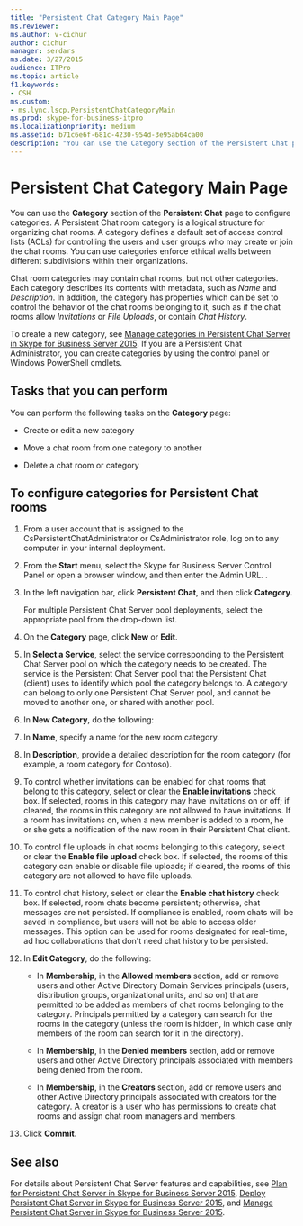 ```yaml
---
title: "Persistent Chat Category Main Page"
ms.reviewer: 
ms.author: v-cichur
author: cichur
manager: serdars
ms.date: 3/27/2015
audience: ITPro
ms.topic: article
f1.keywords:
- CSH
ms.custom:
- ms.lync.lscp.PersistentChatCategoryMain
ms.prod: skype-for-business-itpro
ms.localizationpriority: medium
ms.assetid: b71c6e6f-681c-4230-954d-3e95ab64ca00
description: "You can use the Category section of the Persistent Chat page to configure categories. A Persistent Chat room category is a logical structure for organizing chat rooms. A category defines a default set of access control lists (ACLs) for controlling the users and user groups who may create or join the chat rooms. You can use categories enforce ethical walls between different subdivisions within their organizations."
---
```


# Persistent Chat Category Main Page
 
You can use the **Category** section of the **Persistent Chat** page to configure categories. A Persistent Chat room category is a logical structure for organizing chat rooms. A category defines a default set of access control lists (ACLs) for controlling the users and user groups who may create or join the chat rooms. You can use categories enforce ethical walls between different subdivisions within their organizations.
  
Chat room categories may contain chat rooms, but not other categories. Each category describes its contents with metadata, such as  _Name_ and _Description_. In addition, the category has properties which can be set to control the behavior of the chat rooms belonging to it, such as if the chat rooms allow  _Invitations_ or _File Uploads_, or contain  _Chat History_.
  
To create a new category, see [Manage categories in Persistent Chat Server in Skype for Business Server 2015](../../manage/persistent-chat/categories.md). If you are a Persistent Chat Administrator, you can create categories by using the control panel or Windows PowerShell cmdlets.
  
## Tasks that you can perform

You can perform the following tasks on the **Category** page:
  
- Create or edit a new category
    
- Move a chat room from one category to another
    
- Delete a chat room or category
    
## To configure categories for Persistent Chat rooms

1. From a user account that is assigned to the CsPersistentChatAdministrator or CsAdministrator role, log on to any computer in your internal deployment.
    
2. From the **Start** menu, select the Skype for Business Server Control Panel or open a browser window, and then enter the Admin URL. .
    
3. In the left navigation bar, click **Persistent Chat**, and then click **Category**.
    
    For multiple Persistent Chat Server pool deployments, select the appropriate pool from the drop-down list.
    
4. On the **Category** page, click **New** or **Edit**.
    
5. In **Select a Service**, select the service corresponding to the Persistent Chat Server pool on which the category needs to be created. The service is the Persistent Chat Server pool that the Persistent Chat (client) uses to identify which pool the category belongs to. A category can belong to only one Persistent Chat Server pool, and cannot be moved to another one, or shared with another pool.
    
6. In **New Category**, do the following:
    
7. In **Name**, specify a name for the new room category.
    
8. In **Description**, provide a detailed description for the room category (for example, a room category for Contoso).
    
9. To control whether invitations can be enabled for chat rooms that belong to this category, select or clear the **Enable invitations** check box. If selected, rooms in this category may have invitations on or off; if cleared, the rooms in this category are not allowed to have invitations. If a room has invitations on, when a new member is added to a room, he or she gets a notification of the new room in their Persistent Chat client.
    
10. To control file uploads in chat rooms belonging to this category, select or clear the **Enable file upload** check box. If selected, the rooms of this category can enable or disable file uploads; if cleared, the rooms of this category are not allowed to have file uploads.
    
11. To control chat history, select or clear the **Enable chat history** check box. If selected, room chats become persistent; otherwise, chat messages are not persisted. If compliance is enabled, room chats will be saved in compliance, but users will not be able to access older messages. This option can be used for rooms designated for real-time, ad hoc collaborations that don't need chat history to be persisted.
    
12. In **Edit Category**, do the following:
    
    - In **Membership**, in the **Allowed members** section, add or remove users and other Active Directory Domain Services principals (users, distribution groups, organizational units, and so on) that are permitted to be added as members of chat rooms belonging to the category. Principals permitted by a category can search for the rooms in the category (unless the room is hidden, in which case only members of the room can search for it in the directory).
    
    - In **Membership**, in the **Denied members** section, add or remove users and other Active Directory principals associated with members being denied from the room.
    
    - In **Membership**, in the **Creators** section, add or remove users and other Active Directory principals associated with creators for the category. A creator is a user who has permissions to create chat rooms and assign chat room managers and members.
    
13. Click **Commit**.
    
## See also

For details about Persistent Chat Server features and capabilities, see [Plan for Persistent Chat Server in Skype for Business Server 2015](../../plan-your-deployment/persistent-chat-server/persistent-chat-server.md), [Deploy Persistent Chat Server in Skype for Business Server 2015](../../deploy/deploy-persistent-chat-server/deploy-persistent-chat-server.md), and [Manage Persistent Chat Server in Skype for Business Server 2015](../../manage/persistent-chat/persistent-chat.md).
  

